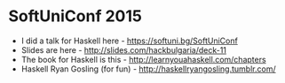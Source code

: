 # SoftUniConf 2015

* I did a talk for Haskell here - https://softuni.bg/SoftUniConf
* Slides are here - http://slides.com/hackbulgaria/deck-11
* The book for Haskell is this - http://learnyouahaskell.com/chapters
* Haskell Ryan Gosling (for fun) - http://haskellryangosling.tumblr.com/
